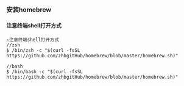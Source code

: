 ### 安装homebrew
#### 注意终端shell打开方式
```
⚠️注意终端shell打开方式
//zsh
$ /bin/zsh -c "$(curl -fsSL https://github.com/zhbgitHub/homebrew/blob/master/homebrew.sh)"

//bash
$ /bin/bash -c "$(curl -fsSL https://github.com/zhbgitHub/homebrew/blob/master/homebrew.sh)"

```
